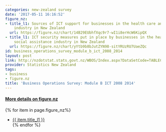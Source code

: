 ```yaml
---
categories: new-zealand survey
date: '2017-05-11 16:16:52'
figure_nz:
- title_l1: Sources of ICT support for businesses in the health care and social assistance
    industry in New Zealand
  url: https://figure.nz/chart/14B29EUbhfXqc9r7-wI1i8erHcW6KipQX
- title_l1: ICT security measures put in place by businesses in the health care and
    social assistance industry in New Zealand
  url: https://figure.nz/chart/yYtb9b8bJutZYN98-sitYRUzRU7UaeZQc
id: business_operations_survey_module_b_ict_2008_2014
layout: post
link: http://nzdotstat.stats.govt.nz/WBOS/Index.aspx?DataSetCode=TABLECODE7622
provider: Statistics New Zealand
tags:
- business
- figure.nz
title: 'Business Operations Survey: Module B ICT 2008 2014'
---
```


<h4><u> More details on figure.nz</u></h4>
{% for item in page.figure_nz%}
<ul class="post-list">
    <li><a href="{{ item.url }}">{{ item.title_l1 }}</a></li>
{% endfor %}
</ul>